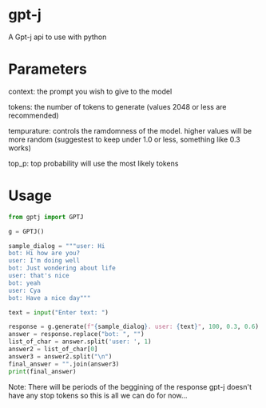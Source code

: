 # gpt-j
A Gpt-j api to use with python

# Parameters
context: the prompt you wish to give to the model

tokens: the number of tokens to generate (values 2048 or less are recommended)

tempurature: controls the ramdomness of the model. higher values will be more random (suggestest to keep under 1.0 or less, something like 0.3 works)

top_p: top probability will use the most likely tokens

# Usage
```python
from gptj import GPTJ

g = GPTJ()

sample_dialog = """user: Hi
bot: Hi how are you?
user: I'm doing well
bot: Just wondering about life
user: that's nice
bot: yeah
user: Cya
bot: Have a nice day"""

text = input("Enter text: ")

response = g.generate(f"{sample_dialog}. user: {text}", 100, 0.3, 0.6)
answer = response.replace("bot: ", "")
list_of_char = answer.split('user: ', 1)
answer2 = list_of_char[0]
answer3 = answer2.split("\n")
final_answer = "".join(answer3) 
print(final_answer)
```
Note: There will be periods of the beggining of the response gpt-j doesn't have any stop tokens so this is all we can do for now...
